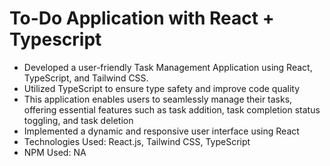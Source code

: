 # To-Do Application with React + Typescript
+ Developed a user-friendly Task Management Application using React, TypeScript, and Tailwind CSS.
+ Utilized TypeScript to ensure type safety and improve code quality
+ This application enables users to seamlessly manage their tasks, offering essential features such as task addition, task completion status toggling, and task deletion
+ Implemented a dynamic and responsive user interface using React
+ Technologies Used: React.js, Tailwind CSS, TypeScript
+ NPM Used: NA
